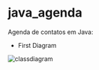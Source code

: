 # java_agenda
Agenda de contatos em Java:
- First Diagram

![classdiagram](https://user-images.githubusercontent.com/90734834/167748946-96530c68-ea27-423b-ba9d-8a5dcd41307c.PNG)
